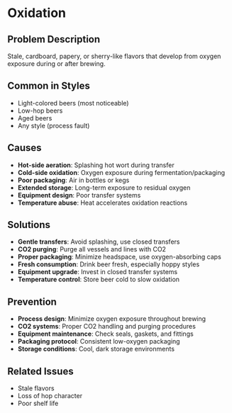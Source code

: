 # Oxidation

## Problem Description
Stale, cardboard, papery, or sherry-like flavors that develop from oxygen exposure during or after brewing.

## Common in Styles
- Light-colored beers (most noticeable)
- Low-hop beers
- Aged beers
- Any style (process fault)

## Causes
- **Hot-side aeration**: Splashing hot wort during transfer
- **Cold-side oxidation**: Oxygen exposure during fermentation/packaging
- **Poor packaging**: Air in bottles or kegs
- **Extended storage**: Long-term exposure to residual oxygen
- **Equipment design**: Poor transfer systems
- **Temperature abuse**: Heat accelerates oxidation reactions

## Solutions
- **Gentle transfers**: Avoid splashing, use closed transfers
- **CO2 purging**: Purge all vessels and lines with CO2
- **Proper packaging**: Minimize headspace, use oxygen-absorbing caps
- **Fresh consumption**: Drink beer fresh, especially hoppy styles
- **Equipment upgrade**: Invest in closed transfer systems
- **Temperature control**: Store beer cold to slow oxidation

## Prevention
- **Process design**: Minimize oxygen exposure throughout brewing
- **CO2 systems**: Proper CO2 handling and purging procedures
- **Equipment maintenance**: Check seals, gaskets, and fittings
- **Packaging protocol**: Consistent low-oxygen packaging
- **Storage conditions**: Cool, dark storage environments

## Related Issues
- Stale flavors
- Loss of hop character
- Poor shelf life